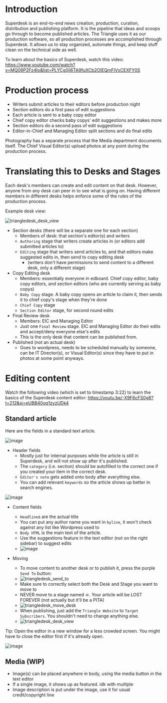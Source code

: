 # Introduction
Superdesk is an end-to-end news creation, production, curation, distribution and publishing platform. It is the pipeline that ideas and scoops go through to become published articles. The Triangle uses it as our production software, so all production processes are accomplished through Superdesk. It allows us to stay organized, automate things, and keep stuff clean on the technical side as well.

To learn about the basics of Superdesk, watch this video: https://www.youtube.com/watch?v=MQ09P2Fz4Io&list=PLYCg0jl6TA9fuXCb2OIEQmFlVxCEXFY0S

# Production process
- Writers submit articles to their editors before production night
- Section editors do a first pass of edit suggestions
- Each article is sent to a baby copy editor
- Chief copy editor checks baby copys' edit suggestions and makes more
- Section editors do a second pass of edit suggestions
- Editor-in-Chief and Managing Editor split sections and do final edits

Photography has a separate process that the Media department documents itself. The Chief Visual Editor(s) upload photos at any point during the production process.

# Translating this to Desks and Stages
Each desk's members can create and edit content on that desk. However, anyone from any desk can peer in to see what is going on. Having different members in different desks helps enforce some of the rules of the production process.

Example desk view:

![triangledesk_desk_view](https://github.com/DrexelTriangle/triangledesk/assets/35565054/a43f9802-0c13-4ab8-b948-dcc22f8ef8df)
- Section desks (there will be a separate one for each section)
  - Members of desk: that section's editor(s) and writers
  - `Authoring` stage that writers create articles in (or editors add submitted articles to)
  - `Editing` stage that writers send articles to, and that editors make suggested edits in, then send to copy editing desk
    - (writers don't have permissions to send content to a different desk, only a different stage)
- Copy Editing desk
  - Members: essentially everyone in edboard. Chief copy editor, baby copy editors, and section editors (who are currently serving as baby copys)
  - `Baby Copy` stage. A baby copy opens an article to claim it, then sends it to chief copy's stage when they're done
  - `Chief Copy` stage
  - `Section Editor` stage, for second round edits
- Final Review desk
  - Members: EIC and Managing Editor
  - Just one `Final Review` stage. EIC and Managing Editor do their edits and accept/deny everyone else's edits
  - This is the only desk that content can be published from.
- Published (not an actual desk)
  - Goes to wordpress, needs to be scheduled manually by someone, can be IT Director(s), or Visual Editor(s) since they have to put in photos at some point anyways.
 
# Editing content
Watch the following video (which is set to timestamp 3:22) to learn the basics of the Superdesk content editor: https://youtu.be/-X9F6cFS0g8?t=212&si=eUBB40oq1zyzUDk4

## Standard article
Here are the fields in a standard text article.

![image](https://github.com/DrexelTriangle/triangledesk/assets/35565054/802a7267-0860-4061-a08b-d3f8fc46a97e)
- Header fields
  - Mostly just for internal purposes while the article is still in Superdesk, and will not show up after it's published.
  - The `category` (i.e. section) should be autofilled to the correct one if you created your item in the correct desk.
  - `Editor's note` gets added onto body after everything else.
  - You can add relevant `keywords` so the article shows up better in search engines.

![image](https://github.com/DrexelTriangle/triangledesk/assets/35565054/a1db12c4-6aca-469d-af6d-b41ed9d4af1c)
- Content fields
  - `Headline`s are the actual title
  - You can put any author name you want in `byline`, it won't check against any list like Wordpress used to
  - `Body HTML` is the main text of the article.
  - Use the suggestions feature in the text editor (not on the right sidebar) to suggest edits
  - ![image](https://github.com/DrexelTriangle/triangledesk/assets/35565054/03060f3b-1e7d-49fa-878a-69717bcd2afd)

- Moving
  - To move content to another desk or to publish it, press the purple `Send To` button:
  - ![triangledesk_send_to](https://github.com/DrexelTriangle/triangledesk/assets/35565054/755b051f-120d-4126-acd9-7a83c4e84fa4)
  - Make sure to correctly select both the Desk and Stage you want to move to
  - NEVER move to a stage named ☠. Your article will be LOST FOREVER (not actually but it'll be a PITA)
  - ![triangledesk_move_desk](https://github.com/DrexelTriangle/triangledesk/assets/35565054/d2b7729a-4820-4ed7-82e2-be80d3770447)
  - When publishing, just add the `Triangle Website` to `Target Subscribers`. You shouldn't need to change anything else.
  - ![triangledesk_desk_view](https://github.com/DrexelTriangle/triangledesk/assets/35565054/6a7322d5-72b0-4772-a099-c244fa0e023f)

Tip: Open the editor in a new window for a less crowded screen. You might have to close the editor first if it's already open.

![image](https://github.com/DrexelTriangle/triangledesk/assets/35565054/4a0d895c-17f6-4d53-b721-c456991a77b1)

## Media (WIP)
- Image(s) can be placed anywhere in body, using the media button in the text editor
- If a single image, it shows up as featured. idk with multiple
- Image description is put under the image, use it for usual credit/copyright line
